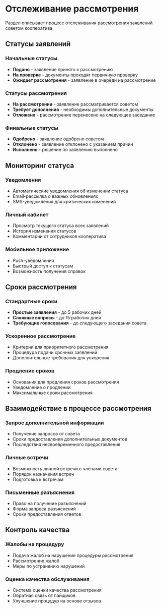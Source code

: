 # Отслеживание рассмотрения

Раздел описывает процесс отслеживания рассмотрения заявлений советом кооператива.

## Статусы заявлений

### Начальные статусы
- **Подано** - заявление принято к рассмотрению
- **На проверке** - документы проходят первичную проверку
- **Ожидает рассмотрения** - заявление в очереди на рассмотрение

### Статусы рассмотрения
- **На рассмотрении** - заявление рассматривается советом
- **Требует дополнения** - необходимы дополнительные документы
- **Отложено** - рассмотрение перенесено на следующее заседание

### Финальные статусы
- **Одобрено** - заявление одобрено советом
- **Отклонено** - заявление отклонено с указанием причин
- **Исполнено** - решение по заявлению выполнено

## Мониторинг статуса

### Уведомления
- Автоматические уведомления об изменении статуса
- Email-рассылка о важных обновлениях
- SMS-уведомления для критических изменений

### Личный кабинет
- Просмотр текущего статуса всех заявлений
- История изменения статусов
- Комментарии от сотрудников кооператива

### Мобильное приложение
- Push-уведомления
- Быстрый доступ к статусам
- Возможность получения справок

## Сроки рассмотрения

### Стандартные сроки
- **Простые заявления** - до 5 рабочих дней
- **Сложные вопросы** - до 15 рабочих дней
- **Требующие голосования** - до следующего заседания совета

### Ускоренное рассмотрение
- Критерии для приоритетного рассмотрения
- Процедура подачи срочных заявлений
- Дополнительные требования для ускорения

### Продление сроков
- Основания для продления сроков рассмотрения
- Уведомление о продлении
- Максимальные сроки рассмотрения

## Взаимодействие в процессе рассмотрения

### Запрос дополнительной информации
- Получение запросов от совета
- Сроки предоставления дополнительных документов
- Последствия несвоевременного предоставления

### Личные встречи
- Возможность личной встречи с членами совета
- Порядок назначения встреч
- Подготовка к встречам

### Письменные разъяснения
- Право на получение разъяснений
- Форма запроса разъяснений
- Сроки предоставления ответов

## Контроль качества

### Жалобы на процедуру
- Подача жалоб на нарушение процедуры рассмотрения
- Рассмотрение жалоб
- Меры по устранению нарушений

### Оценка качества обслуживания
- Система оценки качества рассмотрения
- Обратная связь от пайщиков
- Улучшение процедур на основе отзывов 